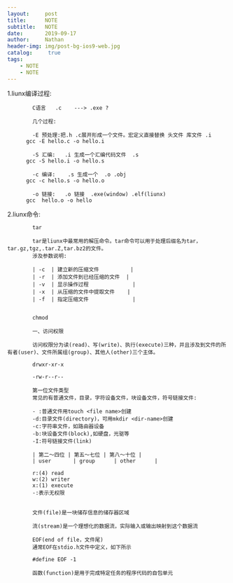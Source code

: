 ```yaml
---
layout:     post
title:      NOTE
subtitle:   NOTE
date:       2019-09-17
author:     Nathan
header-img: img/post-bg-ios9-web.jpg
catalog: 	 true
tags:
    - NOTE
    - NOTE
---
```

1.liunx编译过程:
				
			C语言   .c    ---> .exe ?

			几个过程:
			
			-E 预处理:把.h .c展开形成一个文件。宏定义直接替换 头文件 库文件 .i
		  gcc -E hello.c -o hello.i

			-S 汇编:   .i 生成一个汇编代码文件  .s
		  gcc -S hello.i -o hello.s

			-c 编译:    .s 生成一个  .o .obj
		  gcc -c hello.s -o hello.o

			-o 链接:   .o 链接  .exe(window) .elf(liunx)
		  gcc  hello.o -o hello

2.liunx命令:
			
			tar

			tar是liunx中最常用的解压命令。tar命令可以用于处理后缀名为tar，tar.gz,tgz,.tar.Z,tar.bz2的文件。
			涉及参数说明:

			| -c  | 建立新的压缩文件          |
			| -r  | 添加文件到已经压缩的文件  |
			| -v  | 显示操作过程              |
			| -x  | 从压缩的文件中提取文件    |
			| -f  | 指定压缩文件              |		
			

			chmod

			一、访问权限

			访问权限分为读(read)、写(write)、执行(execute)三种，并且涉及到文件的所有者(user)、文件所属组(group)、其他人(other)三个主体。

			drwxr-xr-x

			-rw-r--r--

			第一位文件类型
			常见的有普通文件，目录，字符设备文件，块设备文件，符号链接文件:

			- :普通文件用touch <file name>创建
			-d:目录文件(directory)，可用mkdir <dir-name>创建
			-c:字符串文件，如路由器设备
			-b:块设备文件(block),如硬盘，光驱等
			-I:符号链接文件(link)

			| 第二～四位 | 第五～七位 | 第八～十位 |
			| user       | group      | other      |

			r:(4) read
			w:(2) writer
			x:(1) execute
			-:表示无权限


			文件(file)是一块储存信息的储存器区域

			流(stream)是一个理想化的数据流，实际输入或输出映射到这个数据流

			EOF(end of file，文件尾)
			通常EOF在stdio.h文件中定义，如下所示

			#define EOF -1

			函数(function)是用于完成特定任务的程序代码的自包单元




